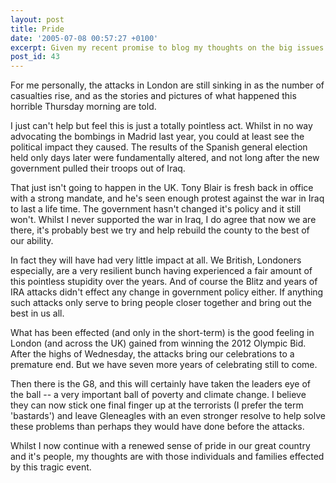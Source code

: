 ```yaml
---
layout: post
title: Pride
date: '2005-07-08 00:57:27 +0100'
excerpt: Given my recent promise to blog my thoughts on the big issues of the day, and in a week of big news stories, along comes the saddest and most terrible news.
post_id: 43
---
```

For me personally, the attacks in London are still sinking in as the number of casualties rise, and as the stories and pictures of what happened this horrible Thursday morning are told.

I just can't help but feel this is just a totally pointless act. Whilst in no way advocating the bombings in Madrid last year, you could at least see the political impact they caused. The results of the Spanish general election held only days later were fundamentally altered, and not long after the new government pulled their troops out of Iraq.

That just isn't going to happen in the UK. Tony Blair is fresh back in office with a strong mandate, and he's seen enough protest against the war in Iraq to last a life time. The government hasn't changed it's policy and it still won't. Whilst I never supported the war in Iraq, I do agree that now we are there, it's probably best we try and help rebuild the county to the best of our ability.

In fact they will have had very little impact at all. We British, Londoners especially, are a very resilient bunch having experienced a fair amount of this pointless stupidity over the years. And of course the Blitz and years of IRA attacks didn't effect any change in government policy either. If anything such attacks only serve to bring people closer together and bring out the best in us all.

What has been effected (and only in the short-term) is the good feeling in London (and across the UK) gained from winning the 2012 Olympic Bid. After the highs of Wednesday, the attacks bring our celebrations to a premature end. But we have seven more years of celebrating still to come.

Then there is the G8, and this will certainly have taken the leaders eye of the ball -- a very important ball of poverty and climate change. I believe they can now stick one final finger up at the terrorists (I prefer the term 'bastards') and leave Gleneagles with an even stronger resolve to help solve these problems than perhaps they would have done before the attacks.

Whilst I now continue with a renewed sense of pride in our great country and it's people, my thoughts are with those individuals and families effected by this tragic event.